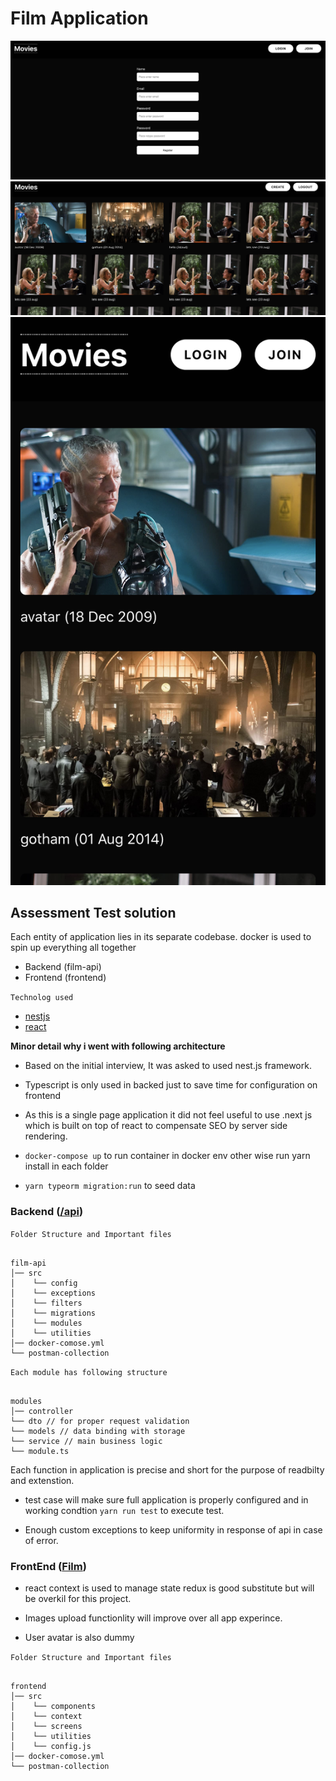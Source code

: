 # Film Application

![picture](screen3.png)
![picture](screen1.png)
![picture](screen2.png)

## Assessment Test solution

Each entity of application lies in its separate codebase. docker is used to spin up everything all together

- Backend (film-api)
- Frontend (frontend)

`Technolog used`
- [nestjs](https://nestjs.com/)
- [react](https://reactjs.org/)

**Minor detail why i went with following architecture**

- Based on the initial interview, It was asked to used nest.js framework.

- Typescript is only used in backed just to save time for configuration on frontend

- As this is a single page application it did not feel useful to use .next js which is built on top of react to compensate SEO by server side rendering.

- `docker-compose up` to run container in docker env other wise run yarn install in each folder

- `yarn typeorm migration:run` to seed data

### Backend ([/api](https://github.com/zoomi-raja/assesment-film-app/tree/main/film-api))

`Folder Structure and Important files`

```

film-api
│── src
│    └── config
│    └── exceptions
│    └── filters
│    └── migrations
│    └── modules
│    └── utilities
│── docker-comose.yml
└── postman-collection
```

`Each module has following structure`

```

modules
│── controller
└── dto // for proper request validation
└── models // data binding with storage
└── service // main business logic
└── module.ts
```

Each function in application is precise and short for the purpose of readbilty and extenstion.

- test case will make sure full application is properly configured and in working condtion `yarn run test` to execute test.

- Enough custom exceptions to keep uniformity in response of api in case of error.

### FrontEnd ([Film](https://github.com/zoomi-raja/assesment-film-app/tree/main/frontend))

- react context is used to manage state redux is good substitute but will be overkil for this project.

- Images upload functionlity will improve over all app experince.
- User avatar is also dummy

`Folder Structure and Important files`

```

frontend
│── src
│    └── components
│    └── context
│    └── screens
│    └── utilities
│    └── config.js
│── docker-comose.yml
└── postman-collection
```
